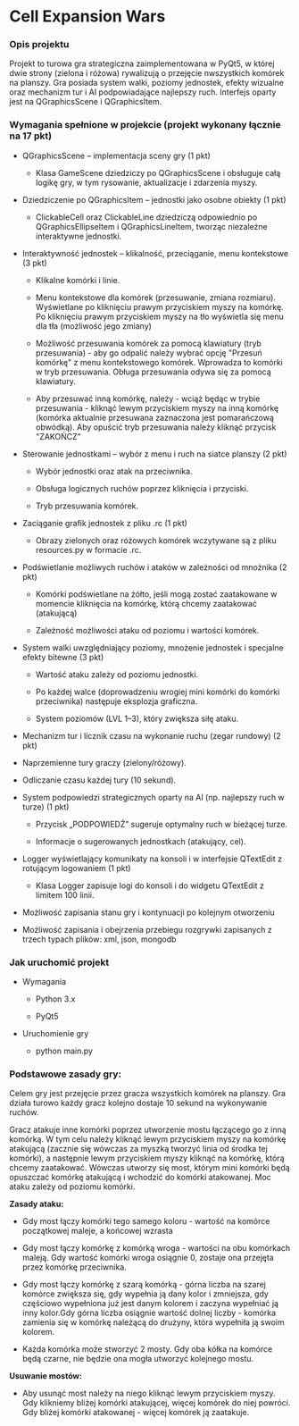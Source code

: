 # Cell Expansion Wars

### Opis projektu

Projekt to turowa gra strategiczna zaimplementowana w PyQt5, w której dwie strony (zielona i różowa) rywalizują o przejęcie nwszystkich komórek na planszy. Gra posiada system walki, poziomy jednostek, efekty wizualne oraz mechanizm tur i AI podpowiadające najlepszy ruch. Interfejs oparty jest na QGraphicsScene i QGraphicsItem.

### Wymagania spełnione w projekcie (projekt wykonany łącznie na 17 pkt)

- QGraphicsScene – implementacja sceny gry (1 pkt)

  - Klasa GameScene dziedziczy po QGraphicsScene i obsługuje całą logikę gry, w tym rysowanie, aktualizacje i zdarzenia myszy.

- Dziedziczenie po QGraphicsItem – jednostki jako osobne obiekty (1 pkt)

  - ClickableCell oraz ClickableLine dziedziczą odpowiednio po QGraphicsEllipseItem i QGraphicsLineItem, tworząc niezależne interaktywne jednostki.

- Interaktywność jednostek – klikalność, przeciąganie, menu kontekstowe (3 pkt)

  - Klikalne komórki i linie.

  - Menu kontekstowe dla komórek (przesuwanie, zmiana rozmiaru). Wyświetlane po kliknięciu prawym przyciskiem myszy na komórkę. Po kliknięciu prawym przyciskiem myszy na tło wyświetla się menu dla tła (możliwość jego zmiany)

  - Możliwość przesuwania komórek za pomocą klawiatury (tryb przesuwania) - aby go odpalić należy wybrać opcję "Przesuń komórkę" z menu kontekstowego komórek. Wprowadza to komórki w tryb przesuwania. Obługa przesuwania odywa się za pomocą klawiatury.
  - Aby przesuwać inną komórkę, należy - wciąż będąc w trybie przesuwania - kliknąć lewym przyciskiem myszy na inną komórkę (komórka aktualnie przesuwana zaznaczona jest pomarańczową obwódką). Aby opuścić tryb przesuwania należy kliknąć przycisk "ZAKOŃCZ"
 
  

- Sterowanie jednostkami – wybór z menu i ruch na siatce planszy (2 pkt)

  - Wybór jednostki oraz atak na przeciwnika.

  - Obsługa logicznych ruchów poprzez kliknięcia i przyciski.
 
  - Tryb przesuwania komórek.
 
    
- Zaciąganie grafik jednostek z pliku .rc (1 pkt)

  - Obrazy zielonych oraz różowych komórek wczytywane są z pliku resources.py w formacie .rc.

- Podświetlanie możliwych ruchów i ataków w zależności od mnożnika (2 pkt)

  - Komórki podświetlane na żółto, jeśli mogą zostać zaatakowane w momencie kliknięcia na komórkę, którą chcemy zaatakować (atakującą)

  - Zależność możliwości ataku od poziomu i wartości komórek.

- System walki uwzględniający poziomy, mnożenie jednostek i specjalne efekty bitewne (3 pkt)

  - Wartość ataku zależy od poziomu jednostki.

  - Po każdej walce (doprowadzeniu wrogiej mini komórki do komórki przeciwnika) następuje eksplozja graficzna.

  - System poziomów (LVL 1–3), który zwiększa siłę ataku.

 - Mechanizm tur i licznik czasu na wykonanie ruchu (zegar rundowy) (2 pkt)

  - Naprzemienne tury graczy (zielony/różowy).

  - Odliczanie czasu każdej tury (10 sekund).

- System podpowiedzi strategicznych oparty na AI (np. najlepszy ruch w turze) (1 pkt)

  - Przycisk „PODPOWIEDŹ” sugeruje optymalny ruch w bieżącej turze.

  - Informacje o sugerowanych jednostkach (atakujący, cel).

- Logger wyświetlający komunikaty na konsoli i w interfejsie QTextEdit z rotującym logowaniem (1 pkt)

  - Klasa Logger zapisuje logi do konsoli i do widgetu QTextEdit z limitem 100 linii.

- Możliwość zapisania stanu gry i kontynuacji po kolejnym otworzeniu

- Możliwość zapisania i obejrzenia przebiegu rozgrywki zapisanych z trzech typach plików: xml, json, mongodb




### Jak uruchomić projekt

- Wymagania

  - Python 3.x

  - PyQt5

- Uruchomienie gry

  - python main.py

    

### Podstawowe zasady gry:

Celem gry jest przejęcie przez gracza wszystkich komórek na planszy. Gra działa turowo każdy gracz kolejno dostaje 10 sekund na wykonywanie ruchów. 

Gracz atakuje inne komórki poprzez utworzenie mostu łączącego go z inną komórką. W tym celu należy kliknąć lewym przyciskiem myszy na komórkę atakującą (zacznie się wówczas za myszką tworzyć linia od środka tej komórki), a następnie 
lewym przyciskiem myszy kliknąć na komórkę, którą chcemy zaatakować. Wówczas utworzy się most, którym mini komórki będą opuszczać komórkę atakującą i wchodzić do komórki atakowanej. Moc ataku zależy od poziomu komórki. 

**Zasady ataku:**

  - Gdy most łączy komórki tego samego koloru - wartość na komórce początkowej maleje, a końcowej wzrasta
    
  - Gdy most łączy komórkę z komórką wroga - wartości na obu komórkach maleją. Gdy wartość komórki wroga osiągnie 0, zostaje ona przejęta przez komórkę przeciwnika.

  - Gdy most łączy komórkę z szarą komórką - górna liczba na szarej komórce zwiększa się, gdy wypełnia ją dany kolor i zmniejsza, gdy częściowo wypełniona już jest danym kolorem i zaczyna wypełniać ją inny kolor.Gdy górna liczba osiągnie wartość dolnej liczby - komórka zamienia się w komórkę należącą do drużyny, która wypełniła ją swoim kolorem.

  - Każda komórka może stworzyć 2 mosty. Gdy oba kółka na komórce będą czarne, nie będzie ona mogła utworzyć kolejnego mostu.

**Usuwanie mostów:**

  - Aby usunąć most należy na niego kliknąć lewym przyciskiem myszy. Gdy klikniemy bliżej komórki atakującej, więcej komórek do niej powróci. Gdy bliżej komórki atakowanej - więcej komórek ją zaatakuje. 

